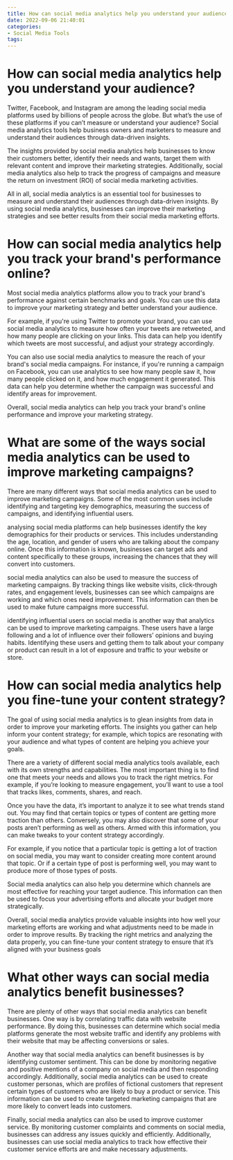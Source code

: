 ```yaml
---
title: How can social media analytics help you understand your audience
date: 2022-09-06 21:40:01
categories:
- Social Media Tools
tags:
---
```



#  How can social media analytics help you understand your audience?

Twitter, Facebook, and Instagram are among the leading social media platforms used by billions of people across the globe. But what’s the use of these platforms if you can’t measure or understand your audience? Social media analytics tools help business owners and marketers to measure and understand their audiences through data-driven insights.

The insights provided by social media analytics help businesses to know their customers better, identify their needs and wants, target them with relevant content and improve their marketing strategies. Additionally, social media analytics also help to track the progress of campaigns and measure the return on investment (ROI) of social media marketing activities.

All in all, social media analytics is an essential tool for businesses to measure and understand their audiences through data-driven insights. By using social media analytics, businesses can improve their marketing strategies and see better results from their social media marketing efforts.

#  How can social media analytics help you track your brand's performance online?

Most social media analytics platforms allow you to track your brand's performance against certain benchmarks and goals. You can use this data to improve your marketing strategy and better understand your audience.

For example, if you're using Twitter to promote your brand, you can use social media analytics to measure how often your tweets are retweeted, and how many people are clicking on your links. This data can help you identify which tweets are most successful, and adjust your strategy accordingly.

You can also use social media analytics to measure the reach of your brand's social media campaigns. For instance, if you're running a campaign on Facebook, you can use analytics to see how many people saw it, how many people clicked on it, and how much engagement it generated. This data can help you determine whether the campaign was successful and identify areas for improvement.

Overall, social media analytics can help you track your brand's online performance and improve your marketing strategy.

#  What are some of the ways social media analytics can be used to improve marketing campaigns?

There are many different ways that social media analytics can be used to improve marketing campaigns. Some of the most common uses include identifying and targeting key demographics, measuring the success of campaigns, and identifying influential users.

 analysing social media platforms can help businesses identify the key demographics for their products or services. This includes understanding the age, location, and gender of users who are talking about the company online. Once this information is known, businesses can target ads and content specifically to these groups, increasing the chances that they will convert into customers.

social media analytics can also be used to measure the success of marketing campaigns. By tracking things like website visits, click-through rates, and engagement levels, businesses can see which campaigns are working and which ones need improvement. This information can then be used to make future campaigns more successful.

identifying influential users on social media is another way that analytics can be used to improve marketing campaigns. These users have a large following and a lot of influence over their followers’ opinions and buying habits. Identifying these users and getting them to talk about your company or product can result in a lot of exposure and traffic to your website or store.

#  How can social media analytics help you fine-tune your content strategy?

The goal of using social media analytics is to glean insights from data in order to improve your marketing efforts. The insights you gather can help inform your content strategy; for example, which topics are resonating with your audience and what types of content are helping you achieve your goals. 

There are a variety of different social media analytics tools available, each with its own strengths and capabilities. The most important thing is to find one that meets your needs and allows you to track the right metrics. For example, if you’re looking to measure engagement, you’ll want to use a tool that tracks likes, comments, shares, and reach.

Once you have the data, it’s important to analyze it to see what trends stand out. You may find that certain topics or types of content are getting more traction than others. Conversely, you may also discover that some of your posts aren’t performing as well as others. Armed with this information, you can make tweaks to your content strategy accordingly. 

For example, if you notice that a particular topic is getting a lot of traction on social media, you may want to consider creating more content around that topic. Or if a certain type of post is performing well, you may want to produce more of those types of posts. 

Social media analytics can also help you determine which channels are most effective for reaching your target audience. This information can then be used to focus your advertising efforts and allocate your budget more strategically. 

Overall, social media analytics provide valuable insights into how well your marketing efforts are working and what adjustments need to be made in order to improve results. By tracking the right metrics and analyzing the data properly, you can fine-tune your content strategy to ensure that it’s aligned with your business goals

#  What other ways can social media analytics benefit businesses?

There are plenty of other ways that social media analytics can benefit businesses. One way is by correlating traffic data with website performance. By doing this, businesses can determine which social media platforms generate the most website traffic and identify any problems with their website that may be affecting conversions or sales.

Another way that social media analytics can benefit businesses is by identifying customer sentiment. This can be done by monitoring negative and positive mentions of a company on social media and then responding accordingly. Additionally, social media analytics can be used to create customer personas, which are profiles of fictional customers that represent certain types of customers who are likely to buy a product or service. This information can be used to create targeted marketing campaigns that are more likely to convert leads into customers.

Finally, social media analytics can also be used to improve customer service. By monitoring customer complaints and comments on social media, businesses can address any issues quickly and efficiently. Additionally, businesses can use social media analytics to track how effective their customer service efforts are and make necessary adjustments.